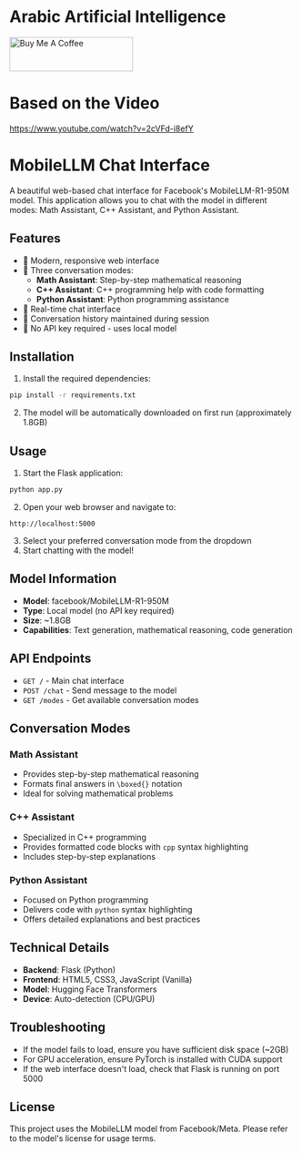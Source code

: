 # Arabic Artificial Intelligence

<a href="https://www.buymeacoffee.com/ArabicAI" target="_blank"><img src="https://cdn.buymeacoffee.com/buttons/v2/default-yellow.png" alt="Buy Me A Coffee" style="height: 60px !important;width: 217px !important;" ></a>

# Based on the Video
https://www.youtube.com/watch?v=2cVFd-i8efY

# MobileLLM Chat Interface

A beautiful web-based chat interface for Facebook's MobileLLM-R1-950M model. This application allows you to chat with the model in different modes: Math Assistant, C++ Assistant, and Python Assistant.

## Features

- 🎨 Modern, responsive web interface
- 🤖 Three conversation modes:
  - **Math Assistant**: Step-by-step mathematical reasoning
  - **C++ Assistant**: C++ programming help with code formatting
  - **Python Assistant**: Python programming assistance
- 💬 Real-time chat interface
- 🔄 Conversation history maintained during session
- 🚀 No API key required - uses local model

## Installation

1. Install the required dependencies:
```bash
pip install -r requirements.txt
```

2. The model will be automatically downloaded on first run (approximately 1.8GB)

## Usage

1. Start the Flask application:
```bash
python app.py
```

2. Open your web browser and navigate to:
```
http://localhost:5000
```

3. Select your preferred conversation mode from the dropdown
4. Start chatting with the model!

## Model Information

- **Model**: facebook/MobileLLM-R1-950M
- **Type**: Local model (no API key required)
- **Size**: ~1.8GB
- **Capabilities**: Text generation, mathematical reasoning, code generation

## API Endpoints

- `GET /` - Main chat interface
- `POST /chat` - Send message to the model
- `GET /modes` - Get available conversation modes

## Conversation Modes

### Math Assistant
- Provides step-by-step mathematical reasoning
- Formats final answers in `\boxed{}` notation
- Ideal for solving mathematical problems

### C++ Assistant
- Specialized in C++ programming
- Provides formatted code blocks with `cpp` syntax highlighting
- Includes step-by-step explanations

### Python Assistant
- Focused on Python programming
- Delivers code with `python` syntax highlighting
- Offers detailed explanations and best practices

## Technical Details

- **Backend**: Flask (Python)
- **Frontend**: HTML5, CSS3, JavaScript (Vanilla)
- **Model**: Hugging Face Transformers
- **Device**: Auto-detection (CPU/GPU)

## Troubleshooting

- If the model fails to load, ensure you have sufficient disk space (~2GB)
- For GPU acceleration, ensure PyTorch is installed with CUDA support
- If the web interface doesn't load, check that Flask is running on port 5000

## License

This project uses the MobileLLM model from Facebook/Meta. Please refer to the model's license for usage terms.

